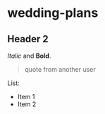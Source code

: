# wedding-plans

## Header 2

*Italic* and **Bold**.

> quote from another user

List:
- Item 1
- Item 2


